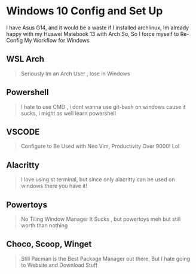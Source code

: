 # Windows 10 Config and Set Up

I have Asus G14, and it would be a waste if I installed archlinux, Im already happy with my Huawei Matebook 13 with Arch So, So I force myself to Re-Config My Workflow for Windows

## WSL Arch
> Seriously Im an Arch User , lose in Windows

## Powershell
> I hate to use CMD , i dont wanna use git-bash on windows cause it sucks, i might as well learn powershell 

## VSCODE
> Configure to Be Used with Neo Vim, Productivity Over 9000! Lol

## Alacritty
> I love using st terminal, but since only alacritty can be used on windows there you have it!

## Powertoys
> No Tiling Window Manager It Sucks , but powertoys meh but still worth than nothing

## Choco, Scoop, Winget
> Still Pacman is the Best Package Manager out there, But I hate going to Website and Download Stuff
